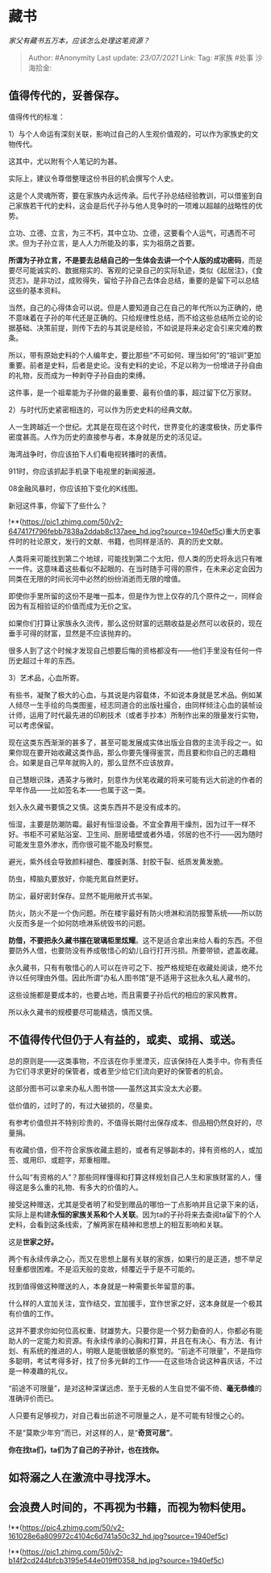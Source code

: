 # 藏书
*家父有藏书五万本，应该怎么处理这笔资源？*

> Author: #Anonymity
> Last update: *23/07/2021*
> Link:
> Tag: #家族 #处事
> 沙海拾金:

值得传代的，妥善保存。
-----------

值得传代的标准：

1）与个人命运有深刻关联，影响过自己的人生观价值观的，可以作为家族史的文物传代。

这其中，尤以附有个人笔记的为甚。

实际上，建议令尊借整理这份书目的机会撰写个人史。

这是个人灵魂所寄，要在家族内永远传承。后代子孙总结经验教训，可以借鉴到自己家族若干代的史料，这会是后代子孙与他人竞争时的一项难以超越的战略性的优势。

立功、立德、立言，为三不朽，其中立功、立德，这要看个人运气，可遇而不可求。但为子孙立言，是人人力所能及的事，实为祖荫之首要。

**所谓为子孙立言，不是要去总结自己的一生体会去讲一个个人版的成功密码**，而是要尽可能诚实的、数据翔实的、客观的记录自己的实际轨迹，类似《起居注》，《食货志》。是非功过，成败得失，留给子孙自己去体会总结，重要的是留下可以总结这些的基本资料。

当然，自己的心得体会可以说。但是人要知道自己在自己的年代所以为正确的，绝不意味着在子孙的年代还是正确的。只给规律性总结，而不给这些总结所立论的论据基础、决策前提，则传下去的与其说是经验，不如说是将来必定会引来灾难的教条。

所以，带有原始史料的个人编年史，要比那些“不可如何、理当如何”的“祖训”更加重要。前者是史料，后者是史论。没有史料的史论，不足以称为一份增进子孙自由的礼物，反而成为一种剥夺子孙自由的束缚。

这件事，是一个祖辈能为子孙做的最重要、最有价值的事，超过留下亿万家财。

2）与时代历史紧密相连的，可以作为历史史料的经典文献。

人一生跨越近一个世纪。尤其是在现在这个时代，世界变化的速度极快，历史事件密度甚高。人作为历史的直接参与者，本身就是历史的活见证。

海湾战争时，你应该拍下人们看电视转播时的表情。

911时，你应该抓起手机录下电视里的新闻报道。

08金融风暴时，你应该拍下变化的K线图。

新冠这件事，你留下了些什么？

!**(https://pic1.zhimg.com/50/v2-647417f796febb7838a2ddab8c137aee_hd.jpg?source=1940ef5c)重大历史事件时的社论原文，发行的文献、书籍，也同样是活的、真的历史文献。

人类将来可能找到第二个地球，可能找到第二个太阳，但人类的历史将永远只有唯一一件。这意味着这些看似不起眼的、在当时随手可得的原件，在未来必定会因为同类在无限的时间长河中必然的纷纷消逝而无限的增值。

即使你手里所留的这份不是唯一孤本，但是作为世上仅存的几个原件之一，同样会因为有互相验证的价值而成为无价之宝。

如果你们打算让家族永久流传，那么这份财富的远期收益是必然可以收获的，现在垂手可得的财富，显然是不应该抛弃的。

很多人到了这个时候才发现自己想要后悔的资格都没有——他们手里没有任何一件历史超过十年的东西。

3）艺术品，心血所寄。

有些书，凝聚了极大的心血，与其说是内容载体，不如说本身就是艺术品。例如某人倾尽一生手绘的鸟类图鉴，经志同道合的出版社撮合，由同样倾注心血的装帧设计师，运用了时代最先进的印刷技术（或者手抄本）所制作出来的限量发行实物，可以考虑保留。

现在这类东西渐渐的甚多了，甚至可能发展成实体出版业自救的主流手段之一。如果你现在要开始收藏这类作品，那么你要先懂得鉴赏，而且要和你自己的志趣相合。如果是自己早年就购入的，那么显然不应该放弃。

自己慧眼识珠，遇英才与微时，刻意作为伏笔收藏的将来可能有远大前途的作者的早年作品——比如签名本——也属于这一类。

划入永久藏书要慎之又慎。这类东西并不是没有成本的。

恒湿，主要是防潮防霉。最好有恒湿设备。不宜全靠用干燥剂，因为过干一样不好。书柜不可紧贴浴室、卫生间、厨房墙壁或者外墙，邻居的也不行——因为随时可能发生意外渗水，而你很可能不能及时察觉。

避光，紫外线会导致颜料褪色、覆膜剥落、封胶干裂、纸质发黄发脆。

防虫，樟脑丸要放好，你能充氮自然更好。

防尘，最好密封保存。显然不能用敞开式书架。

防火，防火不是一个伪问题。所在楼宇最好有防火喷淋和消防报警系统——所以防火反而多是一个如何防喷淋系统毁书的问题。

**防借，不要把永久藏书摆在玻璃柜里炫耀**。这不是适合拿出来给人看的东西。不但要防外人借，也要防没有养成敬惜心的幼儿自行打开污损。所要带锁，遮盖收藏。

永久藏书，只有有敬惜心的人可以在许可之下、按严格规矩在收藏处阅读，绝不允许以任何理由外借。因此所谓“办私人图书馆”是不适用于这批永久私人藏书的。

这些设施都是要成本的，也要占地，而且需要子孙后代的相应的家风教育。

所以永久藏书的规模要尽可能精选，慎而又慎。

**不值得传代但仍于人有益的，或卖、或捐、或送。**
--------------------------

总的原则是——这类事物，不应该在你手里湮灭，应该保持在人类手中。你有责任为它们寻求更好的保管者，或者至少给它们流向更好的保管者的机会。

这部分图书可以拿来办私人图书馆——虽然这其实没太大必要。

低价值的，过时了的，有过大破损的，尽量卖。

有参考价值但并不特别珍贵的，不值得长期付出保存成本、但品相仍然良好的，尽量捐。

有收藏价值，但不符合家族收藏主题的，或者有足够副本的，择有资格的人，或加签、或用印、或题字，郑重相赠。

什么叫“有资格的人”？那些同样懂得和打算这样规划自己人生和家族财富的人，懂得这是多么重的礼物、有多大的价值的人。

接受这种赠送，尤其是受者明了和受到赠品的哪怕一丁点影响并且记录下来的话，实际上是构建**永恒的家族关系和个人关联**。因为ta的子孙将来去查阅ta留下的个人史料，会看到这条线索，了解两家在精神和思想上的相互影响和关联。

这是**世家之好。**

两个有永续传承之心，而又在思想上屡有关联的家族，如果行的是正道，想不举足轻重都很困难。不是滔天般的变故，倾覆近乎于是不可能的。

找到值得做这种赠送的人，本身就是一种需要长年留意的事。

什么样的人宜加关注，宜作结交，宜加援手，宜作世家之好，这本身就是一个极其有价值的工作。

这并不要求你如何位高权重、财雄势大。只要你是一个努力勤奋的人，你都必有能助人的一定能力和资源。有永续传承的心胸和打算，并且在有决心、有方法、有计划、有系统的推进的人，明眼人是能很敏感的察觉的。“前途不可限量”，不是指你多聪明，考试考得多好，找了份多光鲜的工作——在这些场合说这种喜庆话，不过是一种凑趣的礼仪。

“前途不可限量”，是对这种深谋远虑、至于无极的人生自觉不偏不倚、**毫无恭维**的准确评价而已。

人只要有足够视力，对自己看出前途不可限量之人，是不可能有轻慢之心的。

不是“莫欺少年穷”而已，对这样的人，是“**奇货可居”**。

**你在找ta们，ta们为了自己的子孙计，也在找你。**

**如将溺之人在激流中寻找浮木。**
------------------

会浪费人时间的，不再视为书籍，而视为物料使用。
-----------------------

!**(https://pic4.zhimg.com/50/v2-161028e6a809972c4104c6d741a50c32_hd.jpg?source=1940ef5c)

!**(https://pic1.zhimg.com/50/v2-b14f2cd244bfcb3195e544e019ff0358_hd.jpg?source=1940ef5c)
